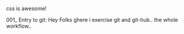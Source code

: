css is awesome!

001\_ Entry to git:
Hey Folks ghere i exercise git and git-hub..
the whole workflow..
